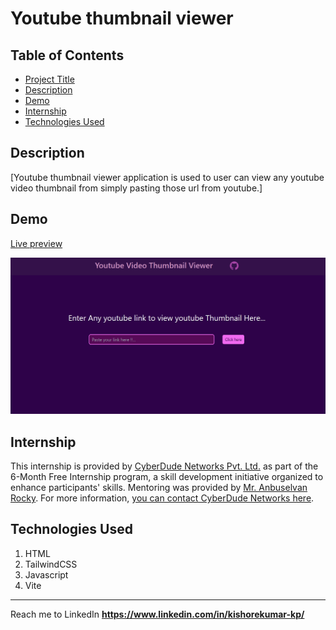 #   Youtube thumbnail viewer
## Table of Contents
- [Project Title](#project-title)
- [Description](#description)
- [Demo](#demo)
- [Internship](#internship)
- [Technologies Used](#technologies-used)
## Description
[Youtube thumbnail viewer application is used to user can view any youtube video thumbnail from simply pasting those url from youtube.]
## Demo
[Live preview](https://kishorekumar-kp.github.io/cyberdude-challenges/javaScript-dom/youtube-thumbnail-viewer/dist/)

<a href="">

<img src="./assets/snip.png"/>

</a>

## Internship
This internship is provided by [CyberDude Networks Pvt. Ltd.](https://youtube.com/cyberdudenetworks) as part of the 6-Month Free Internship program, a skill development initiative organized to enhance participants' skills. Mentoring was provided by [Mr. Anbuselvan Rocky](https://instagram.com/anbuselvanrocky). For more information, [you can contact CyberDude Networks here](https://cyberdudenetworks.com).

## Technologies Used 

<ol>
<li>HTML</li>
<li>TailwindCSS</li>
<li>Javascript</li>
<li>Vite</li>
</ol>

---

Reach me to LinkedIn **https://www.linkedin.com/in/kishorekumar-kp/** 

